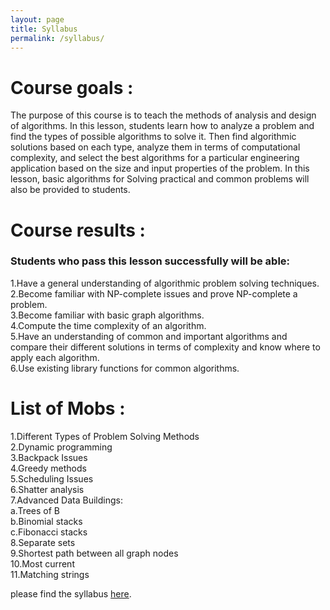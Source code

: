 ```yaml
---
layout: page
title: Syllabus
permalink: /syllabus/
---
```


<h1>Course goals :</h1>
The purpose of this course is to teach the methods of analysis and design of algorithms. In this lesson, students learn how to analyze a problem and find the types of possible algorithms to solve it. Then find algorithmic solutions based on each type, analyze them in terms of computational complexity, and select the best algorithms for a particular engineering application based on the size and input properties of the problem. In this lesson, basic algorithms for Solving practical and common problems will also be provided to students.
<h1>Course results :</h1>
<h3>Students who pass this lesson successfully will be able:</h3>
1.Have a general understanding of algorithmic problem solving techniques.
<br>2.Become familiar with NP-complete issues and prove NP-complete a problem.
<br>3.Become familiar with basic graph algorithms.
<br>4.Compute the time complexity of an algorithm.
<br>5.Have an understanding of common and important algorithms and compare their different solutions in terms of complexity and know where to apply each algorithm.
<br>6.Use existing library functions for common algorithms.
<h1>List of Mobs :</h1>
1.Different Types of Problem Solving Methods
<br>2.Dynamic programming
<br>3.Backpack Issues
<br>4.Greedy methods
<br>5.Scheduling Issues
<br>6.Shatter analysis
<br>7.Advanced Data Buildings:
<br>a.Trees of B
<br>b.Binomial stacks
<br>c.Fibonacci stacks
<br>8.Separate sets
<br>9.Shortest path between all graph nodes
<br>10.Most current
<br>11.Matching strings

please find the syllabus [here](/static_files/syllabus/DA_schedule.xlsx).



